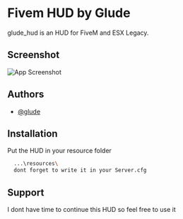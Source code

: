 
# Fivem HUD by Glude

glude_hud is an HUD for FiveM and ESX Legacy.


## Screenshot

![App Screenshot](https://i.imgur.com/E64880O.png)


## Authors

- [@glude](https://www.github.com/glude)


## Installation

Put the HUD in your resource folder

```bash
  ...\resources\
  dont forget to write it in your Server.cfg
```
    
## Support

I dont have time to continue this HUD so feel free to use it 

